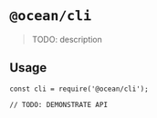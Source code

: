 # `@ocean/cli`

> TODO: description

## Usage

```
const cli = require('@ocean/cli');

// TODO: DEMONSTRATE API
```
